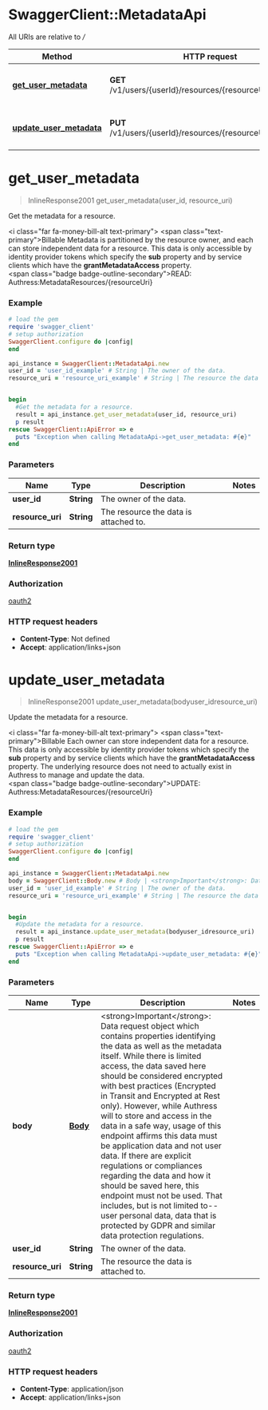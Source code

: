 # SwaggerClient::MetadataApi

All URIs are relative to */*

Method | HTTP request | Description
------------- | ------------- | -------------
[**get_user_metadata**](MetadataApi.md#get_user_metadata) | **GET** /v1/users/{userId}/resources/{resourceUri}/metadata | Get the metadata for a resource.
[**update_user_metadata**](MetadataApi.md#update_user_metadata) | **PUT** /v1/users/{userId}/resources/{resourceUri}/metadata | Update the metadata for a resource.

# **get_user_metadata**
> InlineResponse2001 get_user_metadata(user_id, resource_uri)

Get the metadata for a resource.

<i class=\"far fa-money-bill-alt text-primary\"></i> <span class=\"text-primary\">Billable</span> Metadata is partitioned by the resource owner, and each can store independent data for a resource. This data is only accessible by identity provider tokens which specify the <strong>sub</strong> property and by service clients which have the <strong>grantMetadataAccess</strong> property.         <br><span class=\"badge badge-outline-secondary\">READ: Authress:MetadataResources/{resourceUri}</span>

### Example
```ruby
# load the gem
require 'swagger_client'
# setup authorization
SwaggerClient.configure do |config|
end

api_instance = SwaggerClient::MetadataApi.new
user_id = 'user_id_example' # String | The owner of the data.
resource_uri = 'resource_uri_example' # String | The resource the data is attached to.


begin
  #Get the metadata for a resource.
  result = api_instance.get_user_metadata(user_id, resource_uri)
  p result
rescue SwaggerClient::ApiError => e
  puts "Exception when calling MetadataApi->get_user_metadata: #{e}"
end
```

### Parameters

Name | Type | Description  | Notes
------------- | ------------- | ------------- | -------------
 **user_id** | **String**| The owner of the data. | 
 **resource_uri** | **String**| The resource the data is attached to. | 

### Return type

[**InlineResponse2001**](InlineResponse2001.md)

### Authorization

[oauth2](../README.md#oauth2)

### HTTP request headers

 - **Content-Type**: Not defined
 - **Accept**: application/links+json



# **update_user_metadata**
> InlineResponse2001 update_user_metadata(bodyuser_idresource_uri)

Update the metadata for a resource.

<i class=\"far fa-money-bill-alt text-primary\"></i> <span class=\"text-primary\">Billable</span> Each owner can store independent data for a resource. This data is only accessible by identity provider tokens which specify the <strong>sub</strong> property and by service clients which have the <strong>grantMetadataAccess</strong> property. The underlying resource does not need to actually exist in Authress to manage and update the data.         <br><span class=\"badge badge-outline-secondary\">UPDATE: Authress:MetadataResources/{resourceUri}</span>

### Example
```ruby
# load the gem
require 'swagger_client'
# setup authorization
SwaggerClient.configure do |config|
end

api_instance = SwaggerClient::MetadataApi.new
body = SwaggerClient::Body.new # Body | <strong>Important</strong>: Data request object which contains properties identifying the data as well as the metadata itself. While there is limited access, the data saved here should be considered encrypted with best practices (Encrypted in Transit and Encrypted at Rest only). However, while Authress will to store and access in the data in a safe way, usage of this endpoint affirms this data must be application data and not user data. If there are explicit regulations or compliances regarding the data and how it should be saved here, this endpoint must not be used. That includes, but is not limited to--user personal data, data that is protected by GDPR and similar data protection regulations.
user_id = 'user_id_example' # String | The owner of the data.
resource_uri = 'resource_uri_example' # String | The resource the data is attached to.


begin
  #Update the metadata for a resource.
  result = api_instance.update_user_metadata(bodyuser_idresource_uri)
  p result
rescue SwaggerClient::ApiError => e
  puts "Exception when calling MetadataApi->update_user_metadata: #{e}"
end
```

### Parameters

Name | Type | Description  | Notes
------------- | ------------- | ------------- | -------------
 **body** | [**Body**](Body.md)| &lt;strong&gt;Important&lt;/strong&gt;: Data request object which contains properties identifying the data as well as the metadata itself. While there is limited access, the data saved here should be considered encrypted with best practices (Encrypted in Transit and Encrypted at Rest only). However, while Authress will to store and access in the data in a safe way, usage of this endpoint affirms this data must be application data and not user data. If there are explicit regulations or compliances regarding the data and how it should be saved here, this endpoint must not be used. That includes, but is not limited to--user personal data, data that is protected by GDPR and similar data protection regulations. | 
 **user_id** | **String**| The owner of the data. | 
 **resource_uri** | **String**| The resource the data is attached to. | 

### Return type

[**InlineResponse2001**](InlineResponse2001.md)

### Authorization

[oauth2](../README.md#oauth2)

### HTTP request headers

 - **Content-Type**: application/json
 - **Accept**: application/links+json




